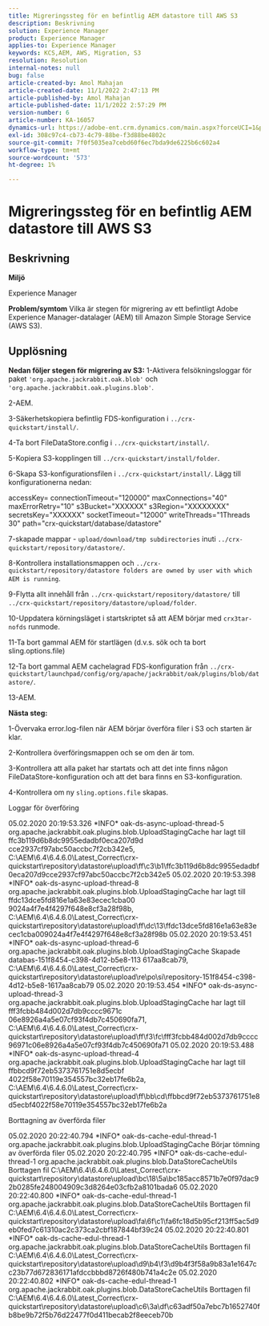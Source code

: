 ```yaml
---
title: Migreringssteg för en befintlig AEM datastore till AWS S3
description: Beskrivning
solution: Experience Manager
product: Experience Manager
applies-to: Experience Manager
keywords: KCS,AEM, AWS, Migration, S3
resolution: Resolution
internal-notes: null
bug: false
article-created-by: Amol Mahajan
article-created-date: 11/1/2022 2:47:13 PM
article-published-by: Amol Mahajan
article-published-date: 11/1/2022 2:57:29 PM
version-number: 6
article-number: KA-16057
dynamics-url: https://adobe-ent.crm.dynamics.com/main.aspx?forceUCI=1&pagetype=entityrecord&etn=knowledgearticle&id=4fd5180d-f459-ed11-9561-6045bd006ce9
exl-id: 308c97c4-cb73-4c79-88be-f3d88be4802c
source-git-commit: 7f0f5035ea7cebd60f6ec7bda9de6225b6c602a4
workflow-type: tm+mt
source-wordcount: '573'
ht-degree: 1%

---
```


# Migreringssteg för en befintlig AEM datastore till AWS S3

## Beskrivning


<b>Miljö</b>

Experience Manager


<b>Problem/symtom</b>
Vilka är stegen för migrering av ett befintligt Adobe Experience Manager-datalager (AEM) till Amazon Simple Storage Service (AWS S3).


## Upplösning

<b>Nedan följer stegen för migrering av S3:</b>
1-Aktivera felsökningsloggar för paket `'org.apache.jackrabbit.oak.blob'` och `'org.apache.jackrabbit.oak.plugins.blob'`.

2-AEM.

3-Säkerhetskopiera befintlig FDS-konfiguration i `../crx-quickstart/install/`.

4-Ta bort FileDataStore.config i `../crx-quickstart/install/`.

5-Kopiera S3-kopplingen till `../crx-quickstart/install/folder`.

6-Skapa S3-konfigurationsfilen i `../crx-quickstart/install/`. Lägg till konfigurationerna nedan:

accessKey= connectionTimeout=&quot;120000&quot; maxConnections=&quot;40&quot; maxErrorRetry=&quot;10&quot; s3Bucket=&quot;XXXXXX&quot; s3Region=&quot;XXXXXXXX&quot; secretsKey=&quot;XXXXXX&quot; socketTimeout=&quot;12000&quot; writeThreads=&quot;1Threads 30&quot; path=&quot;crx-quickstart/database/datastore&quot;

7-skapade mappar - `upload/download/tmp subdirectories` inuti `../crx-quickstart/repository/datastore/`.

8-Kontrollera installationsmappen och `../crx-quickstart/repository/datastore folders are owned by user with which AEM is running`.

9-Flytta allt innehåll från `../crx-quickstart/repository/datastore/` till `../crx-quickstart/repository/datastore/upload/folder`.

10-Uppdatera körningsläget i startskriptet så att AEM börjar med `crx3tar-nofds` runmode.

11-Ta bort gammal AEM för startlägen (d.v.s. sök och ta bort sling.options.file)

12-Ta bort gammal AEM cachelagrad FDS-konfiguration från `../crx-quickstart/launchpad/config/org/apache/jackrabbit/oak/plugins/blob/datastore/`.

13-AEM.

<b>Nästa steg:</b>

1-Övervaka error.log-filen när AEM börjar överföra filer i S3 och starten är klar.

2-Kontrollera överföringsmappen och se om den är tom.

3-Kontrollera att alla paket har startats och att det inte finns någon FileDataStore-konfiguration och att det bara finns en S3-konfiguration.

4-Kontrollera om ny `sling.options.file` skapas.

Loggar för överföring

05.02.2020 20:19:53.326 \*INFO\* oak-ds-async-upload-thread-5 org.apache.jackrabbit.oak.plugins.blob.UploadStagingCache har lagt till ffc3b119d6b8dc9955edadbf0eca207d9d cce2937cf97abc50accbc7f2cb342e5, C:\AEM\6.4\6.4.6.0\Latest_Correct\crx-quickstart\repository\datastore\upload\ff\c3\b1\ffc3b119d6b8dc9955edadbf0eca207d9cce2937cf97abc50accbc7f2cb342e5 05.02.2020 20:19:53.398 \*INFO\* oak-ds-async-upload-thread-8 org.apache.jackrabbit.oak.plugins.blob.UploadStagingCache har lagt till ffdc13dce5fd816e1a63e83ecec1cba00 9024a4f7e4f4297f648e8cf3a28f98b, C:\AEM\6.4\6.4.6.0\Latest_Correct\crx-quickstart\repository\datastore\upload\ff\dc\13\ffdc13dce5fd816e1a63e83ecec1cba009024a4f7e4f4297f648e8cf3a28f98b 05.02.2020 20:19:53.451 \*INFO\* oak-ds-async-upload-thread-6 org.apache.jackrabbit.oak.plugins.blob.UploadStagingCache Skapade databas-151f8454-c398-4d12-b5e8-113 617aa8cab79, C:\AEM\6.4\6.4.6.0\Latest_Correct\crx-quickstart\repository\datastore\upload\re\po\si\repository-151f8454-c398-4d12-b5e8-1617aa8cab79 05.02.2020 20:19:53.454 \*INFO\* oak-ds-async-upload-thread-3 org.apache.jackrabbit.oak.plugins.blob.UploadStagingCache har lagt till fff3fcbb484d002d7db9cccc9671c 06e8926a4a5e07cf93f4db7c450690fa71, C:\AEM\6.4\6.4.6.0\Latest_Correct\crx-quickstart\repository\datastore\upload\ff\f3\fc\fff3fcbb484d002d7db9cccc96971c06e8926a4a5e07cf93f4db7c450690fa71 05.02.2020 20:19:53.488 \*INFO\* oak-ds-async-upload-thread-4 org.apache.jackrabbit.oak.plugins.blob.UploadStagingCache har lagt till ffbbcd9f72eb5373761751e8d5ecbf 4022f58e70119e354557bc32eb17fe6b2a, C:\AEM\6.4\6.4.6.0\Latest_Correct\crx-quickstart\repository\datastore\upload\ff\bb\cd\ffbbcd9f72eb5373761751e8d5ecbf4022f58e70119e354557bc32eb17fe6b2a

Borttagning av överförda filer

05.02.2020 20:22:40.794 \*INFO\* oak-ds-cache-edul-thread-1 org.apache.jackrabbit.oak.plugins.blob.UploadStagingCache Börjar tömning av överförda filer 05.02.2020 20:22:40.795 \*INFO\* oak-ds-cache-edul-thread-1 org.apache.jackrabbit.oak.plugins.blob.DataStoreCacheUtils Borttagen fil C:\AEM\6.4\6.4.6.0\Latest_Correct\crx-quickstart\repository\datastore\upload\bc\18\5a\bc185acc8571b7e0f97dac92b0285fe248004909c3d8264e03cfb2a8101bada6 05.02.2020 20:22:40.800 \*INFO\* oak-ds-cache-edul-thread-1 org.apache.jackrabbit.oak.plugins.blob.DataStoreCacheUtils Borttagen fil C:\AEM\6.4\6.4.6.0\Latest_Correct\crx-quickstart\repository\datastore\upload\fa\6f\c1\fa6fc18d5b95cf213ff5ac5d9eb0fed7c61310ac2c373ca2cbf187844bf39c24 05.02.2020 20:22:40.801 \*INFO\* oak-ds-cache-edul-thread-1 org.apache.jackrabbit.oak.plugins.blob.DataStoreCacheUtils Borttagen fil C:\AEM\6.4\6.4.6.0\Latest_Correct\crx-quickstart\repository\datastore\upload\d9\b4\f3\d9b4f3f58a9b83a1e1647cc23b77d672836171afdccbbbd8726f480b741a4c2e 05.02.2020 20:22:40.802 \*INFO\* oak-ds-cache-edul-thread-1 org.apache.jackrabbit.oak.plugins.blob.DataStoreCacheUtils Borttagen fil C:\AEM\6.4\6.4.6.0\Latest_Correct\crx-quickstart\repository\datastore\upload\c6\3a\df\c63adf50a7ebc7b1652740fb8be9b72f5b76d22477f0d411becab2f8eeceb70b
